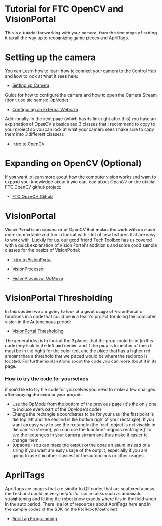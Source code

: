 # Tutorial for FTC OpenCV and VisionPortal

This is a tutorial for working with your camera, from the first steps of setting it up all the way up to recognizing game pieces and AprilTags.

# Setting up the camera
You can Learn how to learn how to connect your camera to the Control Hub and how to look at what it sees here:
- [Setting up Camera](https://ftc-tech-toolbox.vercel.app/docs/Computer%20Vision/a)

Guide for how to configure the camera and how to open the Camera Stream (don't use the sample OpMode):
- [Configuring an External Webcam](https://ftc-docs.firstinspires.org/en/latest/hardware_and_software_configuration/configuring/configuring_external_webcam/configuring-external-webcam.html)

Additionally, In the next page (which has its link right after this) you have an explanation of OpenCV's basics and 3 classes that I recommend to copy to your project so you can look at what your camera sees (make sure to copy them into 3 different classes):
- [Intro to OpenCV](https://ftc-tech-toolbox.vercel.app/docs/Computer%20Vision/b)

# Expanding on OpenCV (Optional)
If you want to learn more about how the computer vision works and want to expand your knowledge about it you can read about OpenCV on the official FTC OpenCV github project: 
- [FTC OpenCV Github](https://github.com/OpenFTC/EasyOpenCV)

# VisionPortal
Vision Portal is an expansion of OpenCV that makes the work with so much more comfortable and fun to look at with a lot of new features that are easy to work with.
Luckily for us, our good friend Tech Toolbox has us covered with a quick explanation of Vision Portal's addition s and some good sample classes for the basics of VisionPortal: 
- [Intro to VisionPortal](https://ftc-tech-toolbox.vercel.app/docs/Computer%20Vision/ea)

- [VisionProcessor](https://ftc-tech-toolbox.vercel.app/docs/Computer%20Vision/eb)

- [VisionProcessor OpMode](https://ftc-tech-toolbox.vercel.app/docs/Computer%20Vision/ec)

# VisionPortal Thresholding
In this section we are going to look at a great usage of VisionPortal's functions in a code that could be in a team's project for doing the computer vision in the Autonomous period:
- [VisionPortal Thresholding](https://ftc-tech-toolbox.vercel.app/docs/Computer%20Vision/ed)

The general idea is to look at the 3 places that the prop could be in (in this code they look in the left and center, and if the prop is in neither of them it must be in the right) for the color red, and the place that has a higher red amount than a threshold that we placed would be where the red prop is located. For further explanations about the code you can more about it in its page.
### How to try the code for yourselves
if you'd like to try the code for yourselves you need to make a few changes after copying the code to your project:
- Use the OpMode from the bottom of the previous page (it's the only one to include every part of the OpMode's code)
- Change the rectangle's coordinates to be for your use (the first point is the top left and the second is the bottom right of your rectangle).
If you want an easy way to see the rectangle (the 'rect' object is not visable in the camera stream), you can use the function 'Imgproc.rectangle()' to see the rectangles in your camera stream and thus make it easier to change them.
- (Optional) You can make the output of the code an enum instead of a string if you want am easy usage of the output, especially if you are going to use it in other classes for the autonomus or other usages.
# AprilTags
AprilTags are images that are similar to QR codes that are scattered across the field and could be very helpful for some tasks such as automatic straightening and letting the robot know exactly where it is in the field when in the auto period.
There is a lot of resources about AprilTags here and in the sample codes of the SDK (in the FtcRobotController): 
- [AprilTag Programming](https://ftc-docs.firstinspires.org/en/latest/programming_resources/index.html#apriltag-programming)
